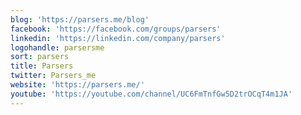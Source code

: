 ```yaml
---
blog: 'https://parsers.me/blog'
facebook: 'https://facebook.com/groups/parsers'
linkedin: 'https://linkedin.com/company/parsers'
logohandle: parsersme
sort: parsers
title: Parsers
twitter: Parsers_me
website: 'https://parsers.me/'
youtube: 'https://youtube.com/channel/UC6FmTnfGw5D2trOCqT4m1JA'
---
```

